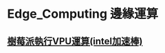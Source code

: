 # Edge_Computing 邊緣運算
## [樹莓派執行VPU運算(intel加速棒)](https://github.com/Soyuen/Edge_Computing/blob/main/INCS2/raspbian.md)
